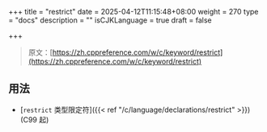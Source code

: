 +++
title = "restrict"
date = 2025-04-12T11:15:48+08:00
weight = 270
type = "docs"
description = ""
isCJKLanguage = true
draft = false

+++

> 原文：[https://zh.cppreference.com/w/c/keyword/restrict](https://zh.cppreference.com/w/c/keyword/restrict)

## 用法

- [`restrict` 类型限定符]({{< ref "/c/language/declarations/restrict" >}}) (C99 起)
